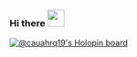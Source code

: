 ### Hi there <img src="https://raw.githubusercontent.com/iampavangandhi/iampavangandhi/master/gifs/Hi.gif" width="30px">
[![@cauahrq19's Holopin board](https://holopin.me/cauahrq19)](https://holopin.io/@cauahrq19)
<!--
**CauaHenrique19/CauaHenrique19** is a ✨ _special_ ✨ repository because its `README.md` (this file) appears on your GitHub profile.

Here are some ideas to get you started:

- 🔭 I’m currently working on ...
- 🌱 I’m currently learning ...
- 👯 I’m looking to collaborate on ...
- 🤔 I’m looking for help with ...
- 💬 Ask me about ...
- 📫 How to reach me: ...
- 😄 Pronouns: ...
- ⚡ Fun fact: ...
-->
